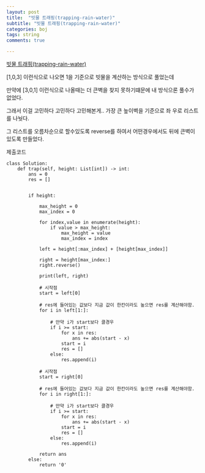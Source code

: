 ```yaml
---
layout: post
title:  "빗물 트래핑(trapping-rain-water)"
subtitle: "빗물 트래핑(trapping-rain-water)"
categories: boj
tags: string
comments: true

---
```


[빗물 트래핑(trapping-rain-water)](https://leetcode.com/problems/trapping-rain-water/)

[1,0,3] 이런식으로 나오면 1을 기준으로 빗물을 계산하는 방식으로 풀었는데

만약에 [3,0,1] 이런식으로 나올때는 더 큰벽을 찾지 못하기떄문에 내 방식으론 풀수가 없었다.

그래서 이걸 고민하다 고민하다 고민해본게.. 가장 큰 높이벽을 기준으로 좌 우로 리스트를 나눳다.

그 리스트를 오름차순으로 할수있도록 reverse를 하여서 어떤경우에서도 뒤에 큰벽이 있도록 만들었다.

제출코드

```
class Solution:
    def trap(self, height: List[int]) -> int:
        ans = 0
        res = []


        if height:

            max_height = 0
            max_index = 0

            for index,value in enumerate(height):
                if value > max_height:
                    max_height = value
                    max_index = index

            left = height[:max_index] + [height[max_index]]

            right = height[max_index:]
            right.reverse()

            print(left, right)

            # 시작점
            start = left[0]

            # res에 들어있는 값보다 지금 값이 한칸이라도 높으면 res를 계산해야함.
            for i in left[1:]:

                # 만약 i가 start보다 클경우
                if i >= start:
                    for x in res:
                        ans += abs(start - x)
                    start = i
                    res = []
                else:
                    res.append(i)

            # 시작점
            start = right[0]

            # res에 들어있는 값보다 지금 값이 한칸이라도 높으면 res를 계산해야함.
            for i in right[1:]:

                # 만약 i가 start보다 클경우
                if i >= start:
                    for x in res:
                        ans += abs(start - x)
                    start = i
                    res = []
                else:
                    res.append(i)

            return ans
        else:
            return '0'
```